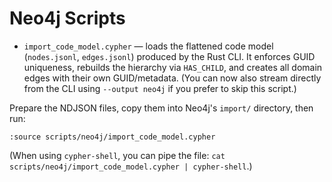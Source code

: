 # Neo4j Scripts

- `import_code_model.cypher` — loads the flattened code model (`nodes.jsonl`,
  `edges.jsonl`) produced by the Rust CLI. It enforces GUID uniqueness, rebuilds
  the hierarchy via `HAS_CHILD`, and creates all domain edges with their own
  GUID/metadata. (You can now also stream directly from the CLI using
  `--output neo4j` if you prefer to skip this script.)

Prepare the NDJSON files, copy them into Neo4j's `import/` directory, then run:

```cypher
:source scripts/neo4j/import_code_model.cypher
```

(When using `cypher-shell`, you can pipe the file:
`cat scripts/neo4j/import_code_model.cypher | cypher-shell`.)
